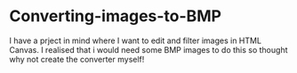 # Converting-images-to-BMP
I have a prject in mind where I want to edit and filter images in HTML Canvas. I realised that i would need some BMP images to do this so thought why not create the converter myself!
